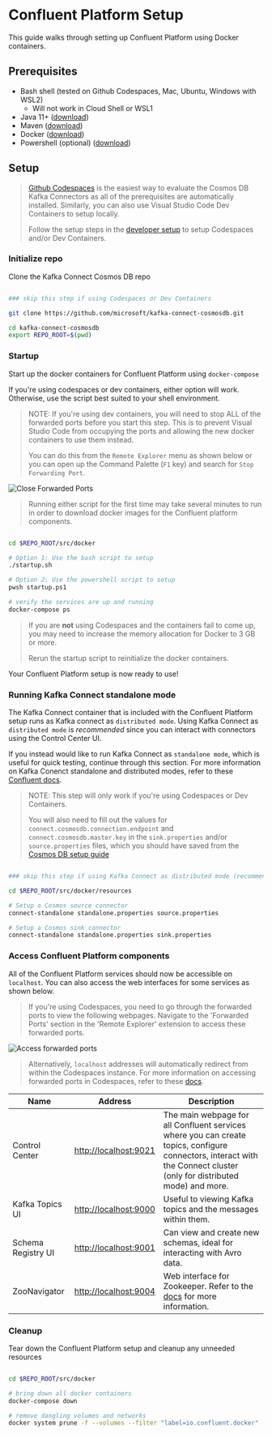 # Confluent Platform Setup

This guide walks through setting up Confluent Platform using Docker containers.

## Prerequisites

- Bash shell (tested on Github Codespaces, Mac, Ubuntu, Windows with WSL2)
  - Will not work in Cloud Shell or WSL1
- Java 11+ ([download](https://www.oracle.com/java/technologies/javase-jdk11-downloads.html))
- Maven ([download](https://maven.apache.org/download.cgi))
- Docker ([download](https://www.docker.com/products/docker-desktop))
- Powershell (optional) ([download](https://docs.microsoft.com/en-us/powershell/scripting/install/installing-powershell))

## Setup

> [Github Codespaces](https://github.com/features/codespaces) is the easiest way to evaluate the Cosmos DB Kafka Connectors as all of the prerequisites are automatically installed. Similarly, you can also use Visual Studio Code Dev Containers to setup locally.
>
> Follow the setup steps in the [developer setup](./Developer_Walkthrough.md) to setup Codespaces and/or Dev Containers.

### Initialize repo

Clone the Kafka Connect Cosmos DB repo

```bash

### skip this step if using Codespaces or Dev Containers

git clone https://github.com/microsoft/kafka-connect-cosmosdb.git

cd kafka-connect-cosmosdb
export REPO_ROOT=$(pwd)

```

### Startup

Start up the docker containers for Confluent Platform using `docker-compose`

If you're using codespaces or dev containers, either option will work. Otherwise, use the script best suited to your shell environment.

> NOTE: If you're using dev containers, you will need to stop ALL of the forwarded ports before you start this step. This is to prevent Visual Studio Code from occupying the ports and allowing the new docker containers to use them instead.
>
> You can do this from the `Remote Explorer` menu as shown below or you can open up the Command Palette (`F1` key) and search for `Stop Forwarding Port`.

![Close Forwarded Ports](./images/vscode-close-forwarded-ports.png "Close Forwarded Ports")

> Running either script for the first time may take several minutes to run in order to download docker images for the Confluent platform components.

```bash

cd $REPO_ROOT/src/docker

# Option 1: Use the bash script to setup
./startup.sh

# Option 2: Use the powershell script to setup
pwsh startup.ps1

# verify the services are up and running
docker-compose ps

```

> If you are **not** using Codespaces and the containers fail to come up, you may need to increase the memory allocation for Docker to 3 GB or more.
>
> Rerun the startup script to reinitialize the docker containers.

Your Confluent Platform setup is now ready to use!

### Running Kafka Connect standalone mode

The Kafka Connect container that is included with the Confluent Platform setup runs as Kafka connect as `distributed mode`. Using Kafka Connect as `distributed mode` is *recommended* since you can interact with connectors using the Control Center UI.

If you instead would like to run Kafka Connect as `standalone mode`, which is useful for quick testing, continue through this section. For more information on Kafka Conenct standalone and distributed modes, refer to these [Confluent docs](https://docs.confluent.io/home/connect/userguide.html#standalone-vs-distributed-mode).

> NOTE: This step will only work if you're using Codespaces or Dev Containers.
>
> You will also need to fill out the values for `connect.cosmosdb.connection.endpoint` and `connect.cosmosdb.master.key` in the `sink.properties` and/or `source.properties` files, which you should have saved from the [Cosmos DB setup guide](./CosmosDB_Setup.md)

```bash

### skip this step if using Kafka Connect as distributed mode (recommended)

cd $REPO_ROOT/src/docker/resources

# Setup a Cosmos source connector
connect-standalone standalone.properties source.properties

# Setup a Cosmos sink connector
connect-standalone standalone.properties sink.properties

```

### Access Confluent Platform components

All of the Confluent Platform services should now be accessible on `localhost`. You can also access the web interfaces for some services as shown below.

> If you're using Codespaces, you need to go through the forwarded ports to view the following webpages. Navigate to the 'Forwarded Ports' section in the 'Remote Explorer' extension to access these forwarded ports.

![Access forwarded ports](./images/codespaces-forwarded-ports.png "Access forwarded ports")

> Alternatively, `localhost` addresses will automatically redirect from within the Codespaces instance. For more information on accessing forwarded ports in Codespaces, refer to these [docs](https://docs.github.com/en/free-pro-team@latest/github/developing-online-with-codespaces/developing-in-a-codespace#forwarding-ports).

| Name | Address | Description |
| --- | --- | --- |
| Control Center | <http://localhost:9021> | The main webpage for all Confluent services where you can create topics, configure connectors, interact with the Connect cluster (only for distributed mode) and more. |
| Kafka Topics UI | <http://localhost:9000> | Useful to viewing Kafka topics and the messages within them. |
| Schema Registry UI | <http://localhost:9001> | Can view and create new schemas, ideal for interacting with Avro data.  |
| ZooNavigator | <http://localhost:9004> | Web interface for Zookeeper. Refer to the [docs](https://zoonavigator.elkozmon.com/en/stable/) for more information. |

### Cleanup

Tear down the Confluent Platform setup and cleanup any unneeded resources

```bash

cd $REPO_ROOT/src/docker

# bring down all docker containers
docker-compose down

# remove dangling volumes and networks
docker system prune -f --volumes --filter "label=io.confluent.docker"

```
